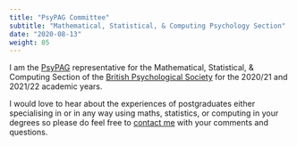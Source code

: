 ```yaml
---
title: "PsyPAG Committee"
subtitle: "Mathematical, Statistical, & Computing Psychology Section"
date: "2020-08-13"
weight: 05
---
```




I am the [PsyPAG](http://www.psypag.co.uk/) representative for the Mathematical, Statistical, & Computing Section of the [British Psychological Society](http://www.bps.org.uk) for the 2020/21 and 2021/22 academic years.

I would love to hear about the experiences of postgraduates either specialising in or in any way using maths, statistics, or computing in your degrees so please do feel free to [contact me](#contact) with your comments and questions.
